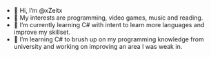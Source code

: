- 👋 Hi, I’m @xZeitx
- 👀 My interests are programming, video games, music and reading.
- 🌱 I’m currently learning C# with intent to learn more languages and improve my skillset.
- 💞️ I’m learning C# to brush up on my programming knowledge from university and working on improving an area I was weak in.


<!---
xZeitx/xZeitx is a ✨ special ✨ repository because its `README.md` (this file) appears on your GitHub profile.
You can click the Preview link to take a look at your changes.
--->
